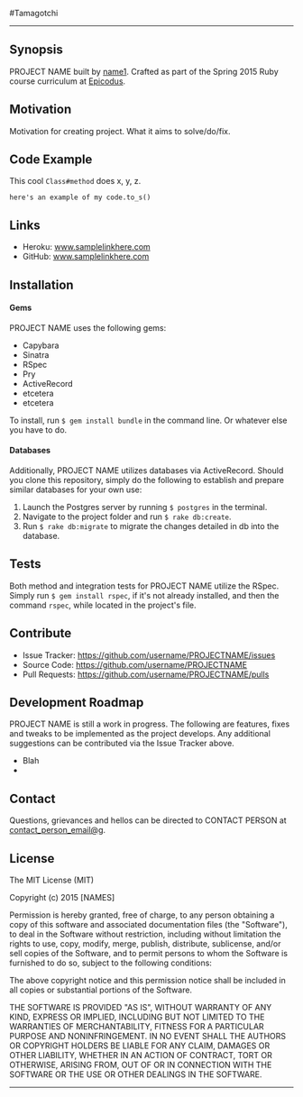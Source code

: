 #Tamagotchi

---

## Synopsis

PROJECT NAME built by [name1](https://github.com/username1).  Crafted as part of the Spring 2015 Ruby course curriculum at [Epicodus](https://www.epicodus.com/).

## Motivation

Motivation for creating project. What it aims to solve/do/fix.

## Code Example

This cool `Class#method` does x, y, z.

  ``here's an example of my code.to_s()``

## Links

  - Heroku: www.samplelinkhere.com
  - GitHub: www.samplelinkhere.com

## Installation

#### Gems

PROJECT NAME uses the following gems:

  - Capybara
  - Sinatra
  - RSpec
  - Pry
  - ActiveRecord
  - etcetera
  - etcetera

To install, run `$ gem install bundle` in the command line. Or whatever else you have to do.

#### Databases

Additionally, PROJECT NAME utilizes databases via ActiveRecord. Should you clone this repository, simply do the following to establish and prepare similar databases for your own use:

1. Launch the Postgres server by running `$ postgres` in the terminal.
2. Navigate to the project folder and run `$ rake db:create`.
3. Run `$ rake db:migrate` to migrate the changes detailed in db into the database.

## Tests

Both method and integration tests for PROJECT NAME utilize the RSpec. Simply run `$ gem install rspec`, if it's not already installed, and then the command `rspec`, while located in the project's file.

## Contribute

  - Issue Tracker: https://github.com/username/PROJECTNAME/issues
  - Source Code: https://github.com/username/PROJECTNAME
  - Pull Requests: https://github.com/username/PROJECTNAME/pulls

## Development Roadmap

PROJECT NAME is still a work in progress. The following are features, fixes and tweaks to be implemented as the project develops. Any additional suggestions can be contributed via the Issue Tracker above.

  - Blah
  -

## Contact

Questions, grievances and hellos can be directed to CONTACT PERSON at <contact_person_email@g>.

## License

The MIT License (MIT)

Copyright (c) 2015 [NAMES]

Permission is hereby granted, free of charge, to any person obtaining a copy
of this software and associated documentation files (the "Software"), to deal
in the Software without restriction, including without limitation the rights
to use, copy, modify, merge, publish, distribute, sublicense, and/or sell
copies of the Software, and to permit persons to whom the Software is
furnished to do so, subject to the following conditions:

The above copyright notice and this permission notice shall be included in
all copies or substantial portions of the Software.

THE SOFTWARE IS PROVIDED "AS IS", WITHOUT WARRANTY OF ANY KIND, EXPRESS OR
IMPLIED, INCLUDING BUT NOT LIMITED TO THE WARRANTIES OF MERCHANTABILITY,
FITNESS FOR A PARTICULAR PURPOSE AND NONINFRINGEMENT. IN NO EVENT SHALL THE
AUTHORS OR COPYRIGHT HOLDERS BE LIABLE FOR ANY CLAIM, DAMAGES OR OTHER
LIABILITY, WHETHER IN AN ACTION OF CONTRACT, TORT OR OTHERWISE, ARISING FROM,
OUT OF OR IN CONNECTION WITH THE SOFTWARE OR THE USE OR OTHER DEALINGS IN
THE SOFTWARE.

---
